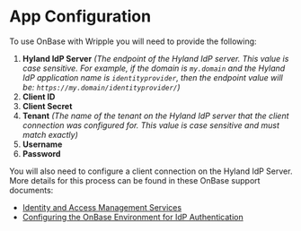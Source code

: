 # App Configuration

To use OnBase with Wripple you will need to provide the following:

1. **Hyland IdP Server** *(The endpoint of the Hyland IdP server. This value is case sensitive. For example, if the domain is `my.domain` and the Hyland IdP application name is `identityprovider`, then the endpoint value will be: `https://my.domain/identityprovider/`)*
2. **Client ID**
3. **Client Secret**
4. **Tenant** *(The name of the tenant on the Hyland IdP server that the client connection was configured for. This value is case sensitive and must match exactly)*
5. **Username**
6. **Password**

You will also need to configure a client connection on the Hyland IdP Server. More details for this process can be found in these OnBase support documents:

- [Identity and Access Management Services](https://community.hyland.com/en/gallery/items/71457-identity-and-access-management-services-onbase-foundation-ep2-mod)
- [Configuring the OnBase Environment for IdP Authentication](https://support.hyland.com/r/OnBase/Identity-and-Access-Management-Services/Foundation-24.1/Integrating-With-Hyland-IAM-Services/Configuring-the-OnBase-Environment-for-IdP-Authentication/Configuring-the-REST-API-to-Use-IdP-Authentication)
